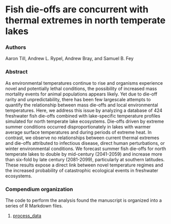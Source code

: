 # Fish die-offs are concurrent with thermal extremes in north temperate lakes

### Authors
Aaron Till, Andrew L. Rypel, Andrew Bray, and Samuel B. Fey


### Abstract
As environmental temperatures continue to rise and organisms experience novel and potentially lethal conditions, the possibility of increased mass mortality events for animal populations appears likely. Yet due to die-off rarity and unpredictability, there has been few largescale attempts to quantify the relationship between mass die-offs and local environmental temperatures. Here, we address this issue by analyzing a database of 424 freshwater fish die-offs combined with lake-specific temperature profiles simulated for north temperate lake ecosystems. Die-offs driven by extreme summer conditions occurred disproportionately in lakes with warmer average surface temperatures and during periods of extreme heat. In contrast, we observe no relationships between current thermal extremes and die-offs attributed to infectious disease, direct human perturbations, or winter environmental conditions. We forecast summer fish die-offs for north temperate lakes to double by mid-century (2041-2059) and increase more than six-fold by late century (2081-2099), particularly at southern latitudes. These results expose a direct link between novel temperature regimes and the increased probability of catastrophic ecological events in freshwater ecosystems.

### Compendium organization
The code to perform the analysis found the manuscript is organized into a series of R Markdown files.

1. [process_data]()